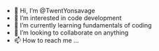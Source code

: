 - 👋 Hi, I’m @TwentYonsavage
- 👀 I’m interested in code development
- 🌱 I’m currently learning fundamentals of coding
- 💞️ I’m looking to collaborate on anything 
- 📫 How to reach me ...

<!---
TwentYonsavage/TwentYonsavage is a ✨ special ✨ repository because its `README.md` (this file) appears on your GitHub profile.
You can click the Preview link to take a look at your changes.
--->
